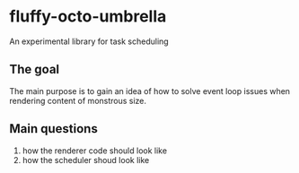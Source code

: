 # fluffy-octo-umbrella
An experimental library for task scheduling

## The goal
The main purpose is to gain an idea of how to solve event loop issues when rendering content of monstrous size.

## Main questions
1. how the renderer code should look like
2. how the scheduler shoud look like
